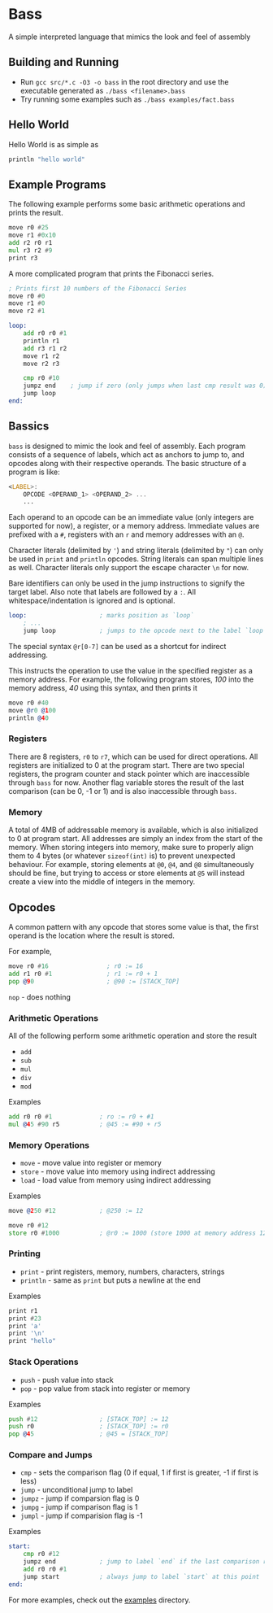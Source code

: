 # Bass

A simple interpreted language that mimics the look and feel of assembly

## Building and Running
- Run `gcc src/*.c -O3 -o bass` in the root directory and use the executable generated as `./bass <filename>.bass`
- Try running some examples such as `./bass examples/fact.bass`

## Hello World
Hello World is as simple as 

```asm
println "hello world"
```

## Example Programs

The following example performs some basic arithmetic operations and prints the result.

```asm
move r0 #25
move r1 #0x10
add r2 r0 r1
mul r3 r2 #9
print r3
```

A more complicated program that prints the Fibonacci series.
```asm
; Prints first 10 numbers of the Fibonacci Series
move r0 #0
move r1 #0
move r2 #1

loop:
    add r0 r0 #1
    println r1
    add r3 r1 r2
    move r1 r2
    move r2 r3

    cmp r0 #10
    jumpz end    ; jump if zero (only jumps when last cmp result was 0)
    jump loop
end:
```

## Bassics

`bass` is designed to mimic the look and feel of assembly. Each program consists of a sequence of labels, which act as anchors to jump to, and opcodes along with their respective operands. The basic structure of a program is like: 
```asm
<LABEL>:
    OPCODE <OPERAND_1> <OPERAND_2> ...
    ...
```

Each operand to an opcode can be an immediate value (only integers are supported for now), a register, or a memory address. Immediate values are prefixed with a `#`, registers with an `r` and memory addresses with an `@`.

Character literals (delimited by `'`) and string literals (delimited by `"`) can only be used in `print` and `println` opcodes. String literals can span multiple lines as well. Character literals only support the escape character `\n` for now.

Bare identifiers can only be used in the jump instructions to signify the target label. Also note that labels are followed by a `:`. All whitespace/indentation is ignored and is optional.

```asm
loop:                    ; marks position as `loop`
    ; ...
    jump loop            ; jumps to the opcode next to the label `loop`
```

The special syntax `@r[0-7]` can be used as a shortcut for indirect addressing.

This instructs the operation to use the value in the specified register as a memory address.
For example, the following program stores, *100* into the memory address, *40* using this syntax, and then prints it
```asm
move r0 #40
move @r0 @100
println @40
```

### Registers
There are 8 registers, `r0` to `r7`, which can be used for direct operations. All registers are initialized to 0 at the program start. There are two special registers, the program counter and stack pointer which are inaccessible through `bass` for now. Another flag variable stores the result of the last comparison (can be 0, -1 or 1) and is also inaccessible through `bass`.

### Memory 
A total of 4MB of addressable memory is available, which is also initialized to 0 at program start. All addresses are simply an index from the start of the memory. When storing integers into memory, make sure to properly align them to 4 bytes (or whatever `sizeof(int)` is) to prevent unexpected behaviour. For example, storing elements at `@0`, `@4`, and `@8` simultaneously should be fine, but trying to access or store elements at `@5` will instead create a view into the middle of integers in the memory.


## Opcodes

A common pattern with any opcode that stores some value is that, the first operand is the location where the result is stored.

For example,
```asm
move r0 #16                ; r0 := 16
add r1 r0 #1               ; r1 := r0 + 1
pop @90                    ; @90 := [STACK_TOP] 
```


`nop`                     - does nothing

### Arithmetic Operations

All of the following perform some arithmetic operation and store the result

- `add`
- `sub` 
- `mul` 
- `div` 
- `mod`

Examples 
```asm
add r0 r0 #1             ; ro := r0 + #1
mul @45 #90 r5           ; @45 := #90 + r5  
```

### Memory Operations
- `move`                 - move value into register or memory
- `store`                - move value into memory using indirect addressing
- `load`                 - load value from memory using indirect addressing

Examples
```asm
move @250 #12            ; @250 := 12

move r0 #12
store r0 #1000           ; @r0 := 1000 (store 1000 at memory address 12 (value of register r0))
```


### Printing
- `print`                - print registers, memory, numbers, characters, strings
- `println`              - same as `print` but puts a newline at the end

Examples
```asm
print r1
print #23
print 'a'
print '\n'
print "hello"
```

### Stack Operations
- `push`                 - push value into stack
- `pop`                  - pop value from stack into register or memory

Examples
```asm
push #12                 ; [STACK_TOP] := 12
push r0                  ; [STACK_TOP] := r0  
pop @45                  ; @45 = [STACK_TOP]
```


### Compare and Jumps
- `cmp`                  - sets the comparison flag (0 if equal, 1 if first is greater, -1 if first is less)
- `jump`                 - unconditional jump to label
- `jumpz`                - jump if comparsion flag is 0
- `jumpg`                - jump if comparison flag is 1
- `jumpl`                - jump if comparision flag is -1

Examples
```asm
start:
    cmp r0 #12
    jumpz end            ; jump to label `end` if the last comparison resulted in equals
    add r0 r0 #1
    jump start           ; always jump to label `start` at this point 
end:
```

For more examples, check out the [examples](./examples) directory.
